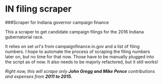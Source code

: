 # IN filing scraper

###Scraper for Indiana governor campaign finance

This a scraper to get candidate campaign filings for the 2016 Indiana gubernatorial race. 

It relies on set url's from campaignfinance.in.gov and a list of filing numbers. I hope to automate the process of scraping the filing numbers later on, but no time for that now. Those have to be manually plugged into the script as of now. It also needs to be majorly refactored, but it still works!

*Right now, this will scrape only __John Gregg and Mike Pence__ contributions and expenses from __2011 to 2015.__*

